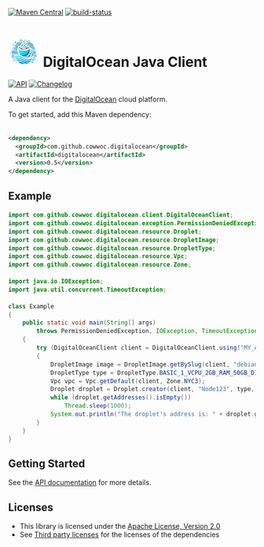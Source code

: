 [![Maven Central](https://maven-badges.herokuapp.com/maven-central/com.github.cowwoc.digitalocean/digitalocean/badge.svg)](https://search.maven.org/search?q=g:com.github.cowwoc.digitalocean)
[![build-status](../../workflows/Build/badge.svg)](../../actions?query=workflow%3Abuild)

# <img src="docs/logo.svg" width=64 height=64 alt="logo"> DigitalOcean Java Client

[![API](https://img.shields.io/badge/api_docs-5B45D5.svg)](https://cowwoc.github.io/digitalocean/0.5/)
[![Changelog](https://img.shields.io/badge/changelog-A345D5.svg)](docs/changelog.md)

A Java client for the [DigitalOcean](https://www.digitalocean.com/) cloud platform.

To get started, add this Maven dependency:

```xml

<dependency>
  <groupId>com.github.cowwoc.digitalocean</groupId>
  <artifactId>digitalocean</artifactId>
  <version>0.5</version>
</dependency>
```

## Example

```java
import com.github.cowwoc.digitalocean.client.DigitalOceanClient;
import com.github.cowwoc.digitalocean.exception.PermissionDeniedException;
import com.github.cowwoc.digitalocean.resource.Droplet;
import com.github.cowwoc.digitalocean.resource.DropletImage;
import com.github.cowwoc.digitalocean.resource.DropletType;
import com.github.cowwoc.digitalocean.resource.Vpc;
import com.github.cowwoc.digitalocean.resource.Zone;

import java.io.IOException;
import java.util.concurrent.TimeoutException;

class Example
{
	public static void main(String[] args)
		throws PermissionDeniedException, IOException, TimeoutException, InterruptedException
	{
		try (DigitalOceanClient client = DigitalOceanClient.using("MY_ACCESS_TOKEN"))
		{
			DropletImage image = DropletImage.getBySlug(client, "debian-12-x64");
			DropletType type = DropletType.BASIC_1_VCPU_2GB_RAM_50GB_DISK;
			Vpc vpc = Vpc.getDefault(client, Zone.NYC3);
			Droplet droplet = Droplet.creator(client, "Node123", type, image, vpc).create();
			while (droplet.getAddresses().isEmpty())
				Thread.sleep(1000);
			System.out.println("The droplet's address is: " + droplet.getAddresses().getFirst());
		}
	}
}
```

## Getting Started

See the [API documentation](https://cowwoc.github.io/digitalocean/0.5/) for more details.

## Licenses

* This library is licensed under the [Apache License, Version 2.0](LICENSE)
* See [Third party licenses](LICENSE-3RD-PARTY.md) for the licenses of the dependencies